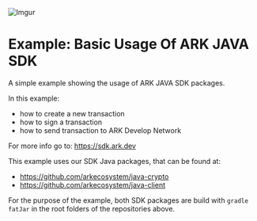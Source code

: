 ![Imgur](https://i.imgur.com/N9LRqmJ.png)
# Example: Basic Usage Of ARK JAVA SDK

A simple example showing the usage of ARK JAVA SDK packages. 

In this example:
- how to create a new transaction
- how to sign a transaction
- how to send transaction to ARK Develop Network


For more info go to: https://sdk.ark.dev

This example uses our SDK Java packages, that can be found at:

- https://github.com/arkecosystem/java-crypto
- https://github.com/arkecosystem/java-client


For the purpose of the example, both SDK packages are build with `gradle fatJar` in the root folders of the repositories above. 
